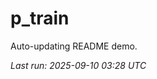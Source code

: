 # p_train

Auto-updating README demo.

<!--START_SECTION:status-->
_Last run: 2025-09-10 03:28 UTC_
<!--END_SECTION:status-->





























































































































































































































































































































































































































































































